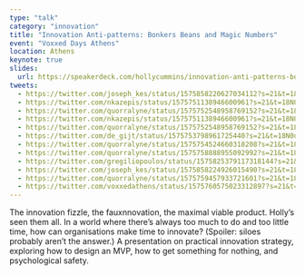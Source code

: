 ```yaml
---
type: "talk"
category: "innovation"
title: "Innovation Anti-patterns: Bonkers Beans and Magic Numbers"
event: "Voxxed Days Athens"
location: Athens
keynote: true
slides:
  url: https://speakerdeck.com/hollycummins/innovation-anti-patterns-bonkers-beans-and-magic-numbers-3048097a-56ab-4c89-87eb-4deab7424fc2
tweets:
  - https://twitter.com/joseph_kes/status/1575858220627034112?s=21&t=18N0u6WpVo-bL18iAnISmA
  - https://twitter.com/nkazepis/status/1575751138946600961?s=21&t=18N0u6WpVo-bL18iAnISmA
  - https://twitter.com/quorralyne/status/1575752548958769152?s=21&t=18N0u6WpVo-bL18iAnISmA
  - https://twitter.com/nkazepis/status/1575751138946600961?s=21&t=18N0u6WpVo-bL18iAnISmA
  - https://twitter.com/quorralyne/status/1575752548958769152?s=21&t=18N0u6WpVo-bL18iAnISmA
  - https://twitter.com/de_gijt/status/1575753798961725440?s=21&t=18N0u6WpVo-bL18iAnISmA
  - https://twitter.com/quorralyne/status/1575754524660318208?s=21&t=18N0u6WpVo-bL18iAnISmA
  - https://twitter.com/quorralyne/status/1575758888955092992?s=21&t=18N0u6WpVo-bL18iAnISmA
  - https://twitter.com/gregiliopoulos/status/1575825379117318144?s=21&t=18N0u6WpVo-bL18iAnISmA
  - https://twitter.com/joseph_kes/status/1575858224926015490?s=21&t=18N0u6WpVo-bL18iAnISmA
  - https://twitter.com/quorralyne/status/1575759457933721601?s=21&t=18N0u6WpVo-bL18iAnISmA
  - https://twitter.com/voxxedathens/status/1575760575023312897?s=21&t=18N0u6WpVo-bL18iAnISmA
---
```

The innovation fizzle, the fauxnnovation, the maximal viable product. Holly’s seen them all. 
 In a world where there’s always too much to do and too little time, how can organisations make time to innovate? 
 (Spoiler: siloes probably aren’t the answer.) 
 A presentation on practical innovation strategy, exploring how to design an MVP, how to get something for nothing, and psychological safety. 